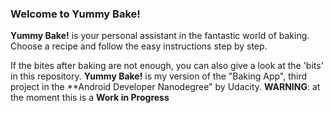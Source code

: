 
### Welcome to Yummy Bake!

**Yummy Bake!** is your personal assistant in the fantastic world of baking.
Choose a recipe and follow the easy instructions step by step.

If the bites after baking are not enough, you can also give a look at the 'bits' in this repository.
**Yummy Bake!** is my version of the "Baking App", third project in the **Android Developer Nanodegree" by Udacity.
**WARNING**: at the moment this is a **Work in Progress**
